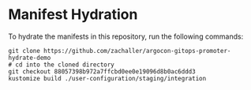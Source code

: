 # Manifest Hydration

To hydrate the manifests in this repository, run the following commands:

```shell
git clone https://github.com/zachaller/argocon-gitops-promoter-hydrate-demo
# cd into the cloned directory
git checkout 88057398b972a7ffcbd0ee0e19096d8b0ac6ddd3
kustomize build ./user-configuration/staging/integration
```
